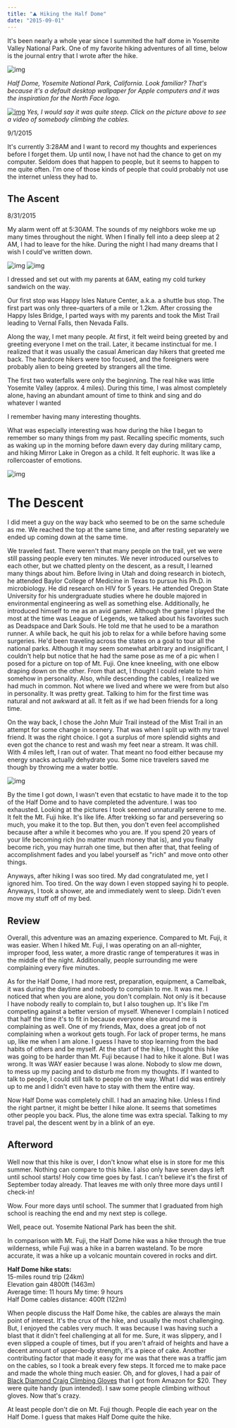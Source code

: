 ```yaml
---
title: "⛰️ Hiking the Half Dome"
date: "2015-09-01"
---
```


It's been nearly a whole year since I summited the half dome in Yosemite Valley National Park. One of my favorite hiking adventures of all time, below is the journal entry that I wrote after the hike.<br>

<!-- ## Table of Contents

- [The Ascent](#the_ascent)
- [The Descent](#the_descent)
- [Review](#review)
- [Afterword](#afterword) -->

![img](/posts/yosemite-half-dome.jpeg)

*Half Dome, Yosemite National Park, California. Look familiar? That's because it's a default desktop wallpaper for Apple computers and it was the inspiration for the North Face logo.*

[![img](http://stevec.smugmug.com/Hiking/Half-Dome-hike-July-9-2006/1005379/80937752_ZJ44q-O.jpg)](https://youtu.be/DhZQlaqzddg?t=445)
*Yes, I would say it was quite steep. Click on the picture above to see a video of somebody climbing the cables.*

9/1/2015

It's currently 3:28AM and I want to record my thoughts and experiences before I forget them. Up until now, I have not had the chance to get on my computer. Seldom does that happen to people, but it seems to happen to me quite often. I'm one of those kinds of people that could probably not use the internet unless they had to.

<a name="the_ascent"></a>
## The Ascent

8/31/2015

My alarm went off at 5:30AM. The sounds of my neighbors woke me up many times throughout the night. When I finally fell into a deep sleep at 2 AM, I had to leave for the hike. During the night I had many dreams that I wish I could've written down.

![img](/posts/half-dome-hike-packing-list.jpg)
![img](/posts/half-dome-hike-packing-list-2.jpg)

I dressed and set out with my parents at 6AM, eating my cold turkey sandwich on the way.

Our first stop was Happy Isles Nature Center, a.k.a. a shuttle bus stop. The first part was only three-quarters of a mile or 1.2km. After crossing the Happy Isles Bridge, I parted ways with my parents and took the Mist Trail leading to Vernal Falls, then Nevada Falls.

Along the way, I met many people. At first, it felt weird being greeted by and greeting everyone I met on the trail. Later, it became instinctual for me. I realized that it was usually the casual American day hikers that greeted me back. The hardcore hikers were too focused, and the foreigners were probably alien to being greeted by strangers all the time.

The first two waterfalls were only the beginning. The real hike was little Yosemite Valley (approx. 4 miles). During this time, I was almost completely alone, having an abundant amount of time to think and sing and do whatever I wanted

I remember having many interesting thoughts.

What was especially interesting was how during the hike I began to remember so many things from my past. Recalling specific moments, such as waking up in the morning before dawn every day during military camp, and hiking Mirror Lake in Oregon as a child. It felt euphoric. It was like a rollercoaster of emotions.

![img](/posts/half-dome-summit-panorama.jpg)

<a name="the_descent"></a>
# The Descent

I did meet a guy on the way back who seemed to be on the same schedule as me. We reached the top at the same time, and after resting separately we ended up coming down at the same time.

We traveled fast. There weren't that many people on the trail, yet we were still passing people every ten minutes. We never introduced ourselves to each other, but we chatted plenty on the descent, as a result, I learned many things about him. Before living in Utah and doing research in biotech, he attended Baylor College of Medicine in Texas to pursue his Ph.D. in microbiology. He did research on HIV for 5 years. He attended Oregon State University for his undergraduate studies where he double majored in environmental engineering as well as something else. Additionally, he introduced himself to me as an avid gamer. Although the game I  played the most at the time was League of Legends, we talked about his favorites such as Deadspace and Dark Souls. He told me that he used to be a marathon runner. A while back, he quit his job to relax for a while before having some surgeries. He'd been traveling across the states on a goal to tour all the national parks. Although it may seem somewhat arbitrary and insignificant, I couldn't help but notice that he had the same pose as me of a pic when I posed for a picture on top of Mt. Fuji. One knee kneeling, with one elbow draping down on the other. From that act, I thought I could relate to him somehow in personality. Also, while descending the cables, I realized we had much in common. Not where we lived and where we were from but also in personality. It was pretty great. Talking to him for the first time was natural and not awkward at all. It felt as if we had been friends for a long time.

On the way back, I chose the John Muir Trail instead of the Mist Trail in an attempt for some change in scenery. That was when I split up with my travel friend. It was the right choice. I got a surplus of more splendid sights and even got the chance to rest and wash my feet near a stream. It was chill. With 4 miles left, I ran out of water. That meant no food either because my energy snacks actually dehydrate you. Some nice travelers saved me though by throwing me a water bottle.

![img](/posts/half-dome-hike-descent-creek.jpg)

By the time I got down, I wasn't even that ecstatic to have made it to the top of the Half Dome and to have completed the adventure. I was too exhausted. Looking at the pictures I took seemed unnaturally serene to me. It felt the Mt. Fuji hike. It's like life. After trekking so far and persevering so much, you make it to the top. But then, you don't even feel accomplished because after a while it becomes who you are. If you spend 20 years of your life becoming rich (no matter much money that is), and you finally become rich, you may hurrah one time, but then after that, that feeling of accomplishment fades and you label yourself as "rich" and move onto other things.

Anyways, after hiking I was soo tired. My dad congratulated me, yet I ignored him. Too tired. On the way down I even stopped saying hi to people. Anyways, I took a shower, ate and immediately went to sleep. Didn't even move my stuff off of my bed.

<a name="review"></a>
## Review

Overall, this adventure was an amazing experience. Compared to Mt. Fuji, it was easier. When I hiked Mt. Fuji, I was operating on an all-nighter, improper food, less water, a more drastic range of temperatures it was in the middle of the night. Additionally, people surrounding me were complaining every five minutes.

As for the Half Dome, I had more rest, preparation, equipment, a Camelbak, it was during the daytime and nobody to complain to me. It was me. I noticed that when you are alone, you don't complain. Not only is it because I have nobody really to complain to, but I also toughen up. It's like I'm competing against a better version of myself. Whenever I complain I noticed that half the time it's to fit in because everyone else around me is complaining as well. One of my friends, Max, does a great job of not complaining when a workout gets tough. For lack of proper terms, he mans up, like me when I am alone. I guess I have to stop learning from the bad habits of others and be myself. At the start of the hike, I thought this hike was going to be harder than Mt. Fuji because I had to hike it alone. But I was wrong. It was WAY easier because I was alone. Nobody to slow me down, to mess up my pacing and to disturb me from my thoughts. If I wanted to talk to people, I could still talk to people on the way. What I did was entirely up to me and I didn't even have to stay with them the entire way.

Now Half Dome was completely chill. I had an amazing hike. Unless I find the right partner, it might be better I hike alone. It seems that sometimes other people you back. Plus, the alone time was extra special. Talking to my travel pal, the descent went by in a blink of an eye.

<a name="afterword"></a>
## Afterword

Well now that this hike is over, I don't know what else is in store for me this summer. Nothing can compare to this hike. I also only have seven days left until school starts! Holy cow time goes by fast. I can't believe it's the first of September today already. That leaves me with only three more days until I check-in!

Wow. Four more days until school. The summer that I graduated from high school is reaching the end and my next step is college.

Well, peace out. Yosemite National Park has been the shit.

In comparison with Mt. Fuji, the Half Dome hike was a hike through the true wilderness, while Fuji was a hike in a barren wasteland. To be more accurate, it was a hike up a volcanic mountain covered in rocks and dirt.

**Half Dome hike stats:**<br>
15-miles round trip (24km)<br>
Elevation gain 4800ft (1463m)<br>
Average time: 11 hours My time: 9 hours<br>
Half Dome cables distance: 400ft (122m)<br>

When people discuss the Half Dome hike, the cables are always the main point of interest. It's the crux of the hike, and usually the most challenging. But, I enjoyed the cables very much. It was because I was having such a blast that it didn't feel challenging at all for me. Sure, it was slippery, and I even slipped a couple of times, but if you aren't afraid of heights and have a decent amount of upper-body strength, it's a piece of cake. Another contributing factor that made it easy for me was that there was a traffic jam on the cables, so I took a break every few steps. It forced me to make pace and made the whole thing much easier. Oh, and for gloves, I had a pair of [Black Diamond Craig Climbing Gloves](https://www.amazon.com/gp/product/B00AHEQ35K/ref=ppx_yo_dt_b_search_asin_title?ie=UTF8&psc=1) that I got from Amazon for $20. They were quite handy (pun intended). I saw some people climbing without gloves. Now that's crazy.

At least people don't die on Mt. Fuji though. People die each year on the Half Dome. I guess that makes Half Dome quite the hike.